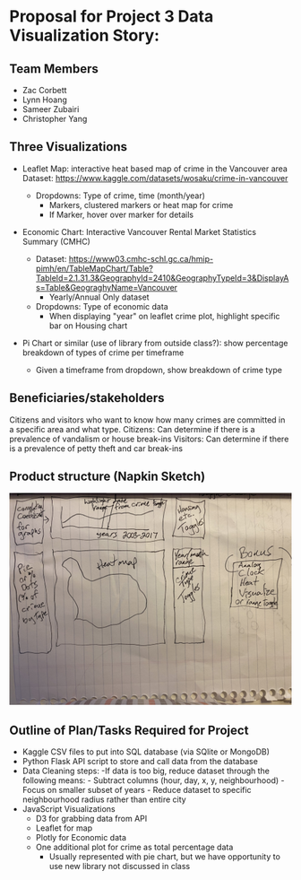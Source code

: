 # Proposal for Project 3 Data Visualization Story:

## Team Members
- Zac Corbett
- Lynn Hoang
- Sameer Zubairi
- Christopher Yang 

## Three Visualizations 

- Leaflet Map: interactive heat based map of crime in the Vancouver area
Dataset: https://www.kaggle.com/datasets/wosaku/crime-in-vancouver
    - Dropdowns: Type of crime, time (month/year) 
        - Markers, clustered markers or heat map for crime
        - If Marker, hover over marker for details

- Economic Chart: Interactive Vancouver Rental Market Statistics Summary (CMHC)
    - Dataset: https://www03.cmhc-schl.gc.ca/hmip-pimh/en/TableMapChart/Table?TableId=2.1.31.3&GeographyId=2410&GeographyTypeId=3&DisplayAs=Table&GeograghyName=Vancouver
		- Yearly/Annual Only dataset
	- Dropdowns: Type of economic data
		- When displaying "year" on leaflet crime plot, highlight specific bar on Housing chart

- Pi Chart or similar (use of library from outside class?): show percentage breakdown of types of crime per timeframe
    - Given a timeframe from dropdown, show breakdown of crime type 

## Beneficiaries/stakeholders
Citizens and visitors who want to know how many crimes are committed in a specific area and what type. 
Citizens: Can determine if there is a prevalence of vandalism or house break-ins
Visitors: Can determine if there is a prevalence of petty theft and car break-ins

## Product structure (Napkin Sketch)
![Napkin Sketch](Images/proposal.jpg)

## Outline of Plan/Tasks Required for Project
- Kaggle CSV files to put into SQL database (via SQlite or MongoDB)
- Python Flask API script to store and call data from the database
- Data Cleaning steps:
    -If data is too big, reduce dataset through the following means:
        - Subtract columns (hour, day, x, y, neighbourhood)
        - Focus on smaller subset of years
        - Reduce dataset to specific neighbourhood radius rather than entire city
- JavaScript Visualizations
    - D3 for grabbing data from API
    - Leaflet for map
    - Plotly for Economic data
    - One additional plot for crime as total percentage data
        - Usually represented with pie chart, but we have opportunity to use new library not discussed in class
